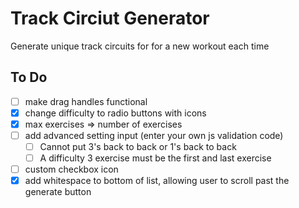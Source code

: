 # Track Circiut Generator

Generate unique track circuits for for a new workout each time

## To Do
- [ ] make drag handles functional
- [x] change difficulty to radio buttons with icons
- [x] max exercises => number of exercises
- [ ] add advanced setting input (enter your own js validation code)
    - [ ] Cannot put 3's back to back or 1's back to back
    - [ ] A difficulty 3 exercise must be the first and last exercise
- [ ] custom checkbox icon
- [x] add whitespace to bottom of list, allowing user to scroll past the generate button
